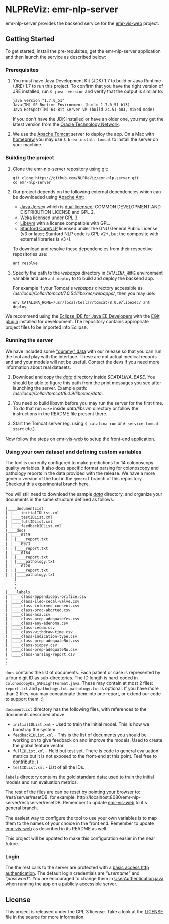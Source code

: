 # NLPReViz: emr-nlp-server 

emr-nlp-server provides the backend service for the [emr-vis-web](https://github.com/NLPReViz/emr-vis-web) project.

## Getting Started

To get started, install the pre-requisites, get the emr-nlp-server application and then launch the service as described below:

### Prerequisites

1. You must have Java Development Kit (JDK) 1.7 to build or Java Runtime (JRE) 1.7 to run this project. To confirm that you have the right version of JRE installed, run `$ java -version` and verify that the output is similar to:

    ```
    java version "1.7.0_51"
    Java(TM) SE Runtime Environment (build 1.7.0_51-b13)
    Java HotSpot(TM) 64-Bit Server VM (build 24.51-b03, mixed mode)
    ```
    
    If you don't have the JDK installed or have an older one, you may get the latest version from the [Oracle Technology Network](http://www.oracle.com/technetwork/java/index.html).

2. We use the [Apache Tomcat](http://tomcat.apache.org/) server to deploy the app. On a Mac with [homebrew][homebrew] you may use `$ brew install tomcat` to install the server on your machine.


### Building the project
1. Clone the emr-nlp-server repository using [git][git]:

    ```
    git clone https://github.com/NLPReViz/emr-nlp-server.git
    cd emr-nlp-server
    ```
2. Our project depends on the following external dependencies which can be downloaded using [Apache Ant][ant]:
    - [Java Jersey](http://jersey.java.net/) which is [dual licensed](https://jersey.java.net/license.html):
    COMMON DEVELOPMENT AND DISTRIBUTION LICENSE and GPL 2.
    - [Weka](http://www.cs.waikato.ac.nz/ml/weka/) licensed under GPL 3.
    - [Libsvm](http://www.csie.ntu.edu.tw/~cjlin/libsvm/) with a license compatible with GPL.
    - [Stanford CoreNLP](http://nlp.stanford.edu/software/corenlp.shtml) licensed under the GNU General Public License (v3 or later; Stanford NLP code is GPL v2+, but the composite with external libraries is v3+).

    To download and resolve these dependencies from their respective repositories use:
    
    ```
    ant resolve
    ```

3. Specify the path to the _webapps_ directory in `CATALINA_HOME` environment variable and use `ant deploy` to to build and deploy the backend app. 

    For example if your Tomcat's _webapps_ directory accessible as _/usr/local/Cellar/tomcat/7.0.54/libexec/webapps/_, then you may use:

    ```
    env CATALINA_HOME=/usr/local/Cellar/tomcat/8.0.9/libexec/ ant deploy
    ```

We recommend using the [Eclipse IDE for Java EE Developers](http://www.eclipse.org/downloads/) with the [EGit plugin](http://www.eclipse.org/egit/download/) installed for development. The repository contains appropriate project files to be imported into Eclipse.

### Running the server

We have included some ["dummy" data](https://github.com/NLPReViz/emr-nlp-server/releases/download/empirical-study/data.zip) with our release so that you can run the tool and play with the interface. These are not actual medical records and and your models will not be useful. Contact the devs if you need more information about real datasets. 

1. Download and copy the [_data_](https://github.com/NLPReViz/emr-nlp-server/releases/download/empirical-study/data.zip) directory inside *$CATALINA_BASE*. You should be able to figure this path from the print messages you see after launching the server. Example path: _/usr/local/Cellar/tomcat/8.0.9/libexec/data_. 

2. You need to build libsvm before you may run the server for the first time. To do that run `make` inside _data/libsvm_ directory or follow the instructions in the README file present there.

3. Start the Tomcat server (eg. using `$ catalina run` or `# service tomcat start` etc.).

Now follow the steps on [emr-vis-web](https://github.com/NLPReViz/emr-vis-web) to setup the front-end application.

### Using your own dataset and defining custom variables
The tool is currently configured to make predictions for 14 colonoscopy quality variables. It also does specific format parsing for colonoscopy and pathology reports in the data provided with the release. We have a more generic version of the tool in the `general` branch of this repository. Checkout this experimental branch [here](https://github.com/NLPReViz/emr-nlp-server/blob/general/README.md). 

You will still need to download the sample [_data_](https://github.com/NLPReViz/emr-nlp-server/releases/download/empirical-study/data.zip) directory, and organize your documents in the same structure defined as follows:

```
|____documentList
| |____initialIDList.xml
| |____testIDList.xml
| |____fullIDList.xml
| |____feedbackIDList.xml
|____docs
| |____0719
| | |____report.txt
| |____0973
| | |____report.txt
| |____0184
| | |____report.txt
| | |____pathology.txt
| |____0726
| | |____report.txt
| | |____pathology.txt
    |
    :
    :
|____labels
| |____class-appendiceal-orifice.csv
| |____class-ileo-cecal-valve.csv
| |____class-informed-consent.csv
| |____class-proc-aborted.csv
| |____class-asa.csv
| |____class-prep-adequateYes.csv
| |____class-any-adenoma.csv
| |____class-cecum.csv
| |____class-withdraw-time.csv
| |____class-indication-type.csv
| |____class-prep-adequateNot.csv
| |____class-biopsy.csv
| |____class-prep-adequateNo.csv
| |____class-nursing-report.csv
:
:
```

`docs` contains the list of documents. Each patient or case is represented by a four digit ID as sub-directories. The ID length is hard-coded in `ColonoscopyDS_SVMLightFormat.java`. These may contain at most 2 files: `report.txt` and `pathology.txt`. `pathology.txt` is optional. If you have more than 2 files, you may concatenate them into one report, or extend our code to support them. :)

`documentList` directory has the following files, with references to the documents described above:
* `initialIDList.xml` - Used to train the initial model. This is how we boostrap the system.
* `feedbackIDList.xml` - This is the list of documents you should be working on to give feedback on and improve the models. Used to create the global feature vector.
* `fullIDList.xml` - Held out test set. There is code to general evaluation metrics but it is not exposed to the front-end at this point. Feel free to contribute ;)
* `testIDList.xml` - List of all the IDs.

`labels` directory contains the gold standard data; used to train the initial models and run evaluation metrics.

The rest of the files are can be reset by pointing your browser to: <Backend URL>/rest/server/resetDB, for example: http://localhost:8080/emr-nlp-server/rest/server/resetDB. Remember to update [emr-vis-web](https://github.com/NLPReViz/emr-vis-web) to it's general branch.
    
The easiest way to configure the tool to use your own variables is to map them to the names of your choice in the front end. Remember to update [emr-vis-web](https://github.com/NLPReViz/emr-vis-web) as described in its README as well.
    
This project will be updated to make this configuration easier in the near future.

### Login
The the rest calls to the server are protected with a [basic access http authentication](https://en.wikipedia.org/wiki/Basic_access_authentication). The default login credentials are _"username"_ and _"password"_. You are encouraged to change them in [UserAuthentication.java](src/io/github/nlpreviz/server/UserAuthentication.java) when running the app on a publicly accessible server.

[homebrew]: http://brew.sh/
[git]: http://git-scm.com/
[ant]: http://ant.apache.org/

## License 
This project is released under the GPL 3 license. Take a look at the [LICENSE](LICENSE.md) file in the source for more information.
